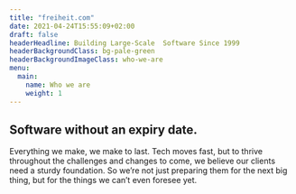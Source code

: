 ```yaml
---
title: "freiheit.com"
date: 2021-04-24T15:55:09+02:00
draft: false
headerHeadline: Building Large-Scale  Software Since 1999
headerBackgroundClass: bg-pale-green
headerBackgroundImageClass: who-we-are
menu:
  main:
    name: Who we are 
    weight: 1
---
```


## Software without an expiry date.

Everything we make, we make to last. Tech moves fast, but to thrive throughout the challenges and changes to come, we believe our clients need a sturdy foundation. So we’re not just preparing them for the next big thing, but for the things we can’t even foresee yet.

